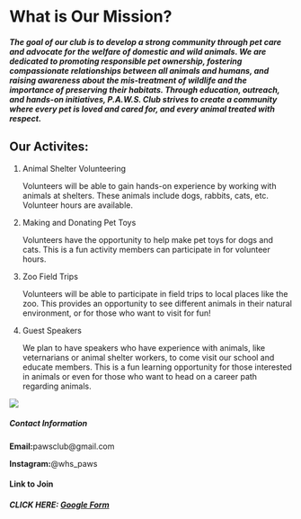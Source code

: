 <!DOCTYPE html>
<html>
  <head>
    <title> P.A.W.S.  (Protect Animals With Support) </title>
  </head>
  <h1>What is Our Mission?</h>
  <h5>The goal of our club is to develop a strong community through pet care and advocate for the welfare of domestic and wild animals. We are dedicated to promoting responsible pet ownership, fostering compassionate relationships between all animals and humans, and raising awareness about the mis-treatment of wildlife and the importance of preserving their habitats. Through education, outreach, and hands-on initiatives, P.A.W.S. Club strives to create a community where every pet is loved and cared for, and every animal treated with respect.</h5>
  <h2>Our Activites:</h2>
  <ol>
    <li>Animal Shelter Volunteering</li>
    <p>Volunteers will be able to gain hands-on experience by working with animals at shelters. These animals include dogs, rabbits, cats, etc. Volunteer hours are available.</p>
    <li>Making and Donating Pet Toys</li>
    <p>Volunteers have the opportunity to help make pet toys for dogs and cats. This is a fun activity members can participate in for volunteer hours.</p>
    <li>Zoo Field Trips</li>
    <p>Volunteers will be able to participate in field trips to local places like the zoo. This provides an opportunity to see different animals in their natural environment, or for those who want to visit for fun!</p>
    <li>Guest Speakers</li>
    <p>We plan to have speakers who have experience with animals, like veternarians or animal shelter workers, to come visit our school and educate members. This is a fun learning opportunity for those interested in animals or even for those who want to head on a career path regarding animals.</p>
  </ol>
<img src="file:///var/folders/lx/bsp0pwxn5_gb1vyjg5n1pll00000gn/T/TemporaryItems/NSIRD_screencaptureui_wC3Fxd/Screenshot%202023-09-21%20at%202.23.30%20PM.png">
<h5>Contact Information</h5>
  <p><strong>Email:</strong>pawsclub@gmail.com</p>
  <p><strong>Instagram:</strong>@whs_paws</p>
  <h4>Link to Join</h4>
<h5><strong>CLICK HERE:</strong> <a href="https://docs.google.com/forms/d/e/1FAIpQLSeMzhVGbjStNbcbLB6nSVbWhqyLUy5-Tnt6ZBLi3vb4rj1EDg/viewform">Google Form</a></h5>
</html>
